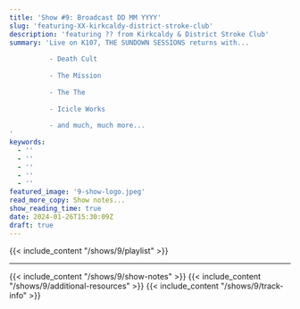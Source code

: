 ```yaml
---
title: 'Show #9: Broadcast DD MM YYYY'
slug: 'featuring-XX-kirkcaldy-district-stroke-club'
description: 'featuring ?? from Kirkcaldy & District Stroke Club'
summary: 'Live on K107, THE SUNDOWN SESSIONS returns with...
 
          - Death Cult
                    
          - The Mission
          
          - The The
          
          - Icicle Works
          
          - and much, much more...
'
keywords:
  - ''
  - ''
  - ''
  - ''
  - ''
featured_image: '9-show-logo.jpeg'
read_more_copy: Show notes...
show_reading_time: true
date: 2024-01-26T15:30:09Z
draft: true
---
```

{{< include_content "/shows/9/playlist" >}}

---

{{< include_content "/shows/9/show-notes" >}}
{{< include_content "/shows/9/additional-resources" >}}
{{< include_content "/shows/9/track-info" >}}